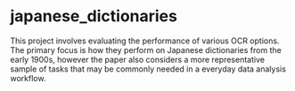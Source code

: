 # japanese_dictionaries

This project involves evaluating the performance of various OCR options. The primary focus is how they perform on Japanese dictionaries from the early 1900s, however the paper also considers a more representative sample of tasks that may be commonly needed in a everyday data analysis workflow.